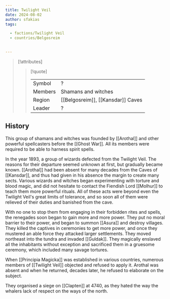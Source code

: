 ```yaml
---
title: Twilight Veil
date: 2024-08-02
author: sfakias
tags:

  - factions/Twilight Veil
  - countries/Belgosreim

 
---
```

> [!attributes]
> 
> > [!quote]
> >
> > | | |
> > | --- | --- |
> > | Symbol | ? |
> > | Members | Shamans and witches |
> > | Region | [[Belgosreim]], [[Kansdar]] Caves |
> > | Leader | ? |

## History

This group of shamans and witches was founded by [[Arothal]] and other powerful spellcasters before the [[Ghost War]]. All its members were required to be able to harness spirit spells.

In the year 1893, a group of wizards defected from the Twilight Veil. The reasons for their departure seemed unknown at first, but gradually became known. [[Arothal]] had been absent for many decades from the Caves of [[Kansdar]], and thus had given in his absence the margin to create many sects. Various wizards and witches began experimenting with torture and blood magic, and did not hesitate to contact the Fiendish Lord [[Molhur]] to teach them more powerful rituals. All of these acts were beyond even the Twilight Veil's great limits of tolerance, and so soon all of them were relieved of their duties and banished from the cave.

With no one to stop them from engaging in their forbidden rites and spells, the renegades soon began to gain more and more power. They put no moral barrier to their power, and began to summon [[Asura]] and destroy villages. They killed the captives in ceremonies to get more power, and once they mustered an able force they attacked larger settlements. They moved northeast into the tundra and invaded [[Guldak]]. They magically enslaved all the inhabitants without exception and sacrificed them in a gruesome ceremony, which included many savage tortures.

When [[Principia Magicka]] was established in various countries, numerous members of [[Twilight Veil]] objected and refused to apply it. Arothal was absent and when he returned, decades later, he refused to elaborate on the subject.

They organised a siege on [[Clapten]] at 4740, as they hated the way the whalers lack of respect on the ways of the north.

